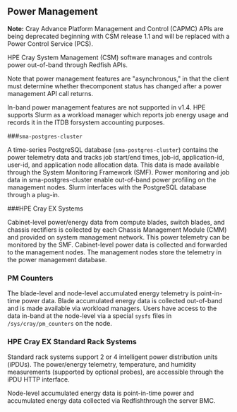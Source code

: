 ## Power Management

**Note:** Cray Advance Platform Management and Control (CAPMC) APIs are being deprecated beginning with CSM release 1.1 and will be replaced with a Power Control Service (PCS).

HPE Cray System Management (CSM) software manages and controls power out-of-band through Redfish APIs.

Note that power management features are "asynchronous," in that the client must determine whether thecomponent status has changed after a power management API call returns.

In-band power management features are not supported in v1.4. HPE supports Slurm as a workload manager which reports job energy usage and records it in the ITDB forsystem accounting purposes.

###`sma-postgres-cluster`

A time-series PostgreSQL database (`sma-postgres-cluster`) contains the power telemetry data and tracks job start/end times, job-id, application-id, user-id, and application node allocation data. This data is made available through the System Monitoring Framework (SMF). Power monitoring and job data in sma-postgres-cluster enable out-of-band power profiling on the management nodes. Slurm interfaces with the PostgreSQL database through a plug-in.

###HPE Cray EX Systems

Cabinet-level power/energy data from compute blades, switch blades, and chassis rectifiers is collected by each Chassis Management Module (CMM) and provided on system management network. This power telemetry can be monitored by the SMF. Cabinet-level power data is collected and forwarded to the management nodes. The management nodes store the telemetry in the power management database.

### PM Counters

The blade-level and node-level accumulated energy telemetry is point-in-time power data. Blade accumulated energy data is collected out-of-band and is made available via workload managers. Users have access to the data in-band at the node-level via a special `sysfs` files in `/sys/cray/pm_counters` on the node.

### HPE Cray EX Standard Rack Systems

Standard rack systems support 2 or 4 intelligent power distribution units (iPDUs). The power/energy telemetry, temperature, and humidity measurements (supported by optional probes), are accessible through the iPDU HTTP interface.

Node-level accumulated energy data is point-in-time power and accumulated energy data collected via Redfishthrough the server BMC.

 
